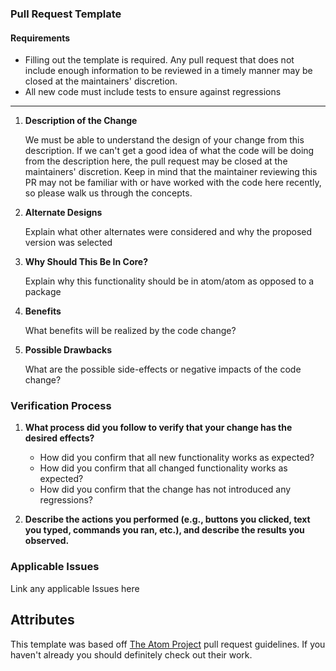 ### Pull Request Template

#### Requirements

* Filling out the template is required. Any pull request that does not include enough information to be reviewed in a timely manner may be closed at the maintainers' discretion.
* All new code must include tests to ensure against regressions

___

1. **Description of the Change**

	We must be able to understand the design of your change from this description. If we can't get a good idea of what the code will be doing from the description here, the pull request may be closed at the maintainers' discretion. Keep in mind that the maintainer reviewing this PR may not be familiar with or have worked with the code here recently, so please walk us through the concepts.


2. **Alternate Designs**

	Explain what other alternates were considered and why the proposed version was selected

3. **Why Should This Be In Core?**

	Explain why this functionality should be in atom/atom as opposed to a package

4. **Benefits**

	What benefits will be realized by the code change?

5. **Possible Drawbacks**

	What are the possible side-effects or negative impacts of the code change?

### Verification Process

1. **What process did you follow to verify that your change has the desired effects?**
	- How did you confirm that all new functionality works as expected?
	- How did you confirm that all changed functionality works as expected?
	- How did you confirm that the change has not introduced any regressions?

2. **Describe the actions you performed (e.g., buttons you clicked, text you typed, commands you ran, etc.), and describe the results you observed.**


### Applicable Issues

Link any applicable Issues here

## Attributes

This template  was based off [The Atom Project](https://github.com/atom) pull request guidelines. If you haven't already you should definitely check out their work.
